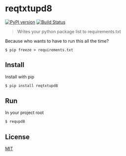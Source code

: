 # reqtxtupd8
[![PyPI version](https://badge.fury.io/py/reqtxtupd8.svg)](https://badge.fury.io/py/reqtxtupd8) [![Build Status](https://travis-ci.com/edmamerto/reqtxtupd8.svg?branch=master)](https://travis-ci.com/edmamerto/reqtxtupd8) 
> Writes your python package list to requirements.txt


Because who wants to have to run this all the time? 
```
$ pip freeze > requirements.txt
```

## Install
Install with pip
```sh
$ pip install reqtxtupd8
```

## Run
In your project root
```sh
$ requpd8
```
## License
[MIT](https://github.com/edmamerto/reqtxtupd8/blob/master/LICENSE.md)
